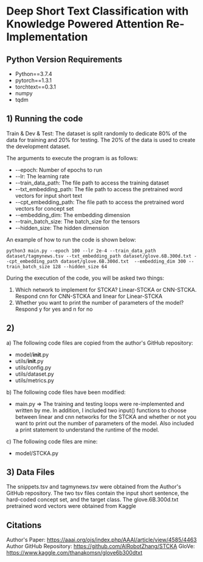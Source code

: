 # Deep Short Text Classification with Knowledge Powered Attention Re-Implementation


## Python Version Requirements
- Python==3.7.4
- pytorch==1.3.1
- torchtext==0.3.1
- numpy
- tqdm


## 1) Running the code
Train & Dev & Test:
The dataset is split randomly to dedicate 80% of the data for training and 20% for testing. The 20% of the data is used to create the development dataset. 

The arguments to execute the program is as follows:
* --epoch: Number of epochs to run
* --lr: The learning rate
* --train_data_path: The file path to access the training dataset
* --txt_embedding_path: The file path to access the pretrained word vectors for input short text
* --cpt_embedding_path: The file path to access the pretrained word vectors for concept set
* --embedding_dim: The embedding dimension
* --train_batch_size: The batch_size for the tensors
* --hidden_size: The hidden dimension

An example of how to run the code is shown below:

```console
python3 main.py --epoch 100 --lr 2e-4 --train_data_path dataset/tagmynews.tsv --txt_embedding_path dataset/glove.6B.300d.txt --cpt_embedding_path dataset/glove.6B.300d.txt  --embedding_dim 300 --train_batch_size 128 --hidden_size 64
```

During the execution of the code, you will be asked two things:
1) Which network to implement for STCKA? Linear-STCKA or CNN-STCKA. Respond cnn for CNN-STCKA and linear for Linear-STCKA
2) Whether you want to print the number of parameters of the model? Respond y for yes and n for no

## 2)
a) The following code files are copied from the author's GitHub repository:
- model/__init__.py
- utils/__init__.py
- utils/config.py
- utils/dataset.py
- utils/metrics.py

b) The following code files have been modified:
- main.py => The training and testing loops were re-implemented and written by me. In addition, I included two input() functions to choose between linear and cnn networks for the STCKA and whether or not you want to print out the number of parameters of the model. Also included a print statement to understand the runtime of the model.

c) The following code files are mine:
- model/STCKA.py

## 3) Data Files
The snippets.tsv and tagmynews.tsv were obtained from the Author's GitHub repository. The two tsv files contain the input short sentence, the hard-coded concept set, and the target class. The glove.6B.300d.txt pretrained word vectors were obtained from Kaggle

## Citations
Author's Paper: https://aaai.org/ojs/index.php/AAAI/article/view/4585/4463
Author GitHub Repository: https://github.com/AIRobotZhang/STCKA
GloVe: https://www.kaggle.com/thanakomsn/glove6b300dtxt
